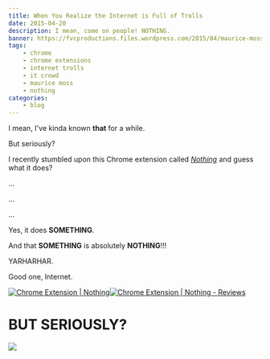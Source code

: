 ```yaml
---
title: When You Realize the Internet is Full of Trolls
date: 2015-04-20
description: I mean, come on people! NOTHING.
banner: https://fvcproductions.files.wordpress.com/2015/04/maurice-moss-the-it-crowd-24808-1920x1080.jpg?w=1024&h=436&crop=1
tags:
    - chrome
    - chrome extensions
    - internet trolls
    - it crowd
    - maurice moss
    - nothing
categories:
    - blog
---
```


I mean, I've kinda known **that** for a while.

But seriously?

I recently stumbled upon this Chrome extension called _[Nothing](https://chrome.google.com/webstore/detail/nothing/mabenbhpjlchigbbpafligkdnlhjbmel?hl=en-US "Nothing | Chrome Extension")_ and guess what it does?

...

...

...

Yes, it does **SOMETHING**.

And that **SOMETHING** is absolutely **NOTHING**!!!

YARHARHAR.

Good one, Internet.

[![Chrome Extension |
Nothing](https://fvcproductions.files.wordpress.com/2015/04/screenshot-2015-04-20-21-53-09.png)](https://fvcproductions.files.wordpress.com/2015/04/screenshot-2015-04-20-21-53-09.png)[![Chrome
Extension | Nothing -
Reviews](https://fvcproductions.files.wordpress.com/2015/04/screenshot-2015-04-20-21-53-27.png)](https://fvcproductions.files.wordpress.com/2015/04/screenshot-2015-04-20-21-53-27.png)

# BUT SERIOUSLY?

[![](https://7770647a14b0867efc75-b939f832d8cd9c860ce8909163419528.r92.cf2.rackcdn.com/125444.jpg)](https://7770647a14b0867efc75-b939f832d8cd9c860ce8909163419528.r92.cf2.rackcdn.com/125444.jpg)
